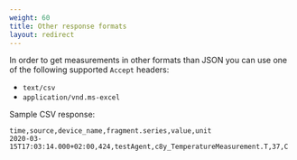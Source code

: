 ```yaml
---
weight: 60
title: Other response formats
layout: redirect
---
```

In order to get measurements in other formats than JSON you can use one of the following supported `Accept` headers:

- `text/csv`
- `application/vnd.ms-excel`

Sample CSV response:

```text
time,source,device_name,fragment.series,value,unit
2020-03-15T17:03:14.000+02:00,424,testAgent,c8y_TemperatureMeasurement.T,37,C
```
